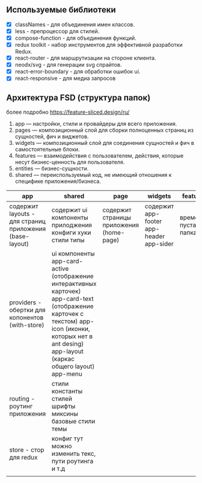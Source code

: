 ## Используемые библиотеки
- [x] classNames - для объединения имен классов.
- [x] less - препроцессор для стилей.
- [x] compose-function - для объединения функций.
- [x] redux toolkit - набор инструментов для эффективной разработки Redux.
- [x] react-router - для маршрутизации на стороне клиента.
- [x] neodx/svg - для генерации svg спрайтов.
- [x] react-error-boundary - для обработки ошибок ui.
- [x] react-responsive - для медиа запросов 

## Архитектура FSD (структура папок)

более подробно https://feature-sliced.design/ru/

1. app — настройки, стили и провайдеры для всего приложения.
2. pages — композиционный слой для сборки полноценных страниц из сущностей, фич и виджетов.
3. widgets  — композиционный слой для соединения сущностей и фич в самостоятельные блоки.
4. features — взаимодействия с пользователем, действия, которые несут бизнес-ценность для пользователя.
5. entities — бизнес-сущности.
6. shared — переиспользуемый код, не имеющий отношения к специфике приложения/бизнеса.

| app                                                     | shared                                                                                                                                                                                                   | page                                      | widgets                                  | features              |        entities       |
|---------------------------------------------------------|----------------------------------------------------------------------------------------------------------------------------------------------------------------------------------------------------------|-------------------------------------------|------------------------------------------|-----------------------|:---------------------:|
| содержит layouts - для страниц приложения (base-layout) | содержит ui компоненты прилоджения конфиги хуки стили типы                                                                                                                                               | содержит  страницы приложения (home-page) | содержит app-footer app-header app-sider | временно пустая папка | временно пустая папка |
| providers - обертки для копонентов  (with-store)        | ui компоненты app-card-active (отображение интерактивных карточек) app-card-text (отображение карточек с текстом) app-icon (иконки, которых нет в ant desing) app-layout (каркас общего layout) app-menu |                                           |                                          |                       |                       |
| routing - роутинг приложения                            | стили константы стилей шрифты миксины базовые стили темы                                                                                                                                                 |                                           |                                          |                       |                       |
| store - стор для redux                                  | конфиг тут можно изменить текс, пути роутинга и т.д                                                                                                                                                      |                                           |                                          |                       |                       |
|                                                         |                                                                                                                                                                                                          |                                           |                                          |                       |                       |

